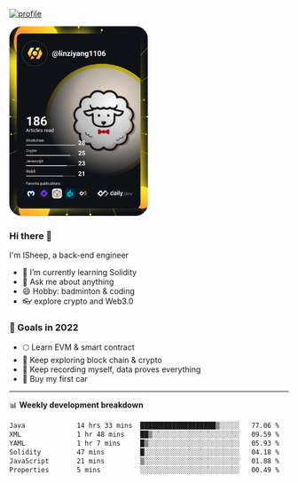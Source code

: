 [![profile](http://img.codelin.xyz/hello-im-isheep.svg)](https://www.calligrapher.ai/)

<a href="https://app.daily.dev/linziyang1106"><img src="/devcard.png" width="250" alt="ISheep's Dev Card"/></a>

### Hi there 🐏

I'm ISheep, a back-end engineer

- 🔭 I’m currently learning Solidity
- 💬 Ask me about anything
- 😄 Hobby: badminton & coding
- 👓 explore crypto and Web3.0

### 🚀 Goals in 2022
+ 🌕 Learn EVM & smart contract
+ 🤔 Keep exploring block chain & crypto
+ 🐏 Keep recording myself, data proves everything
+ 🚗 Buy my first car

-------

📊 **Weekly development breakdown**
<!--START_SECTION:waka-->

```text
Java             14 hrs 33 mins  ███████████████████▒░░░░░   77.06 %
XML              1 hr 48 mins    ██▒░░░░░░░░░░░░░░░░░░░░░░   09.59 %
YAML             1 hr 7 mins     █▒░░░░░░░░░░░░░░░░░░░░░░░   05.93 %
Solidity         47 mins         █░░░░░░░░░░░░░░░░░░░░░░░░   04.18 %
JavaScript       21 mins         ▒░░░░░░░░░░░░░░░░░░░░░░░░   01.88 %
Properties       5 mins          ░░░░░░░░░░░░░░░░░░░░░░░░░   00.49 %
```

<!--END_SECTION:waka-->
